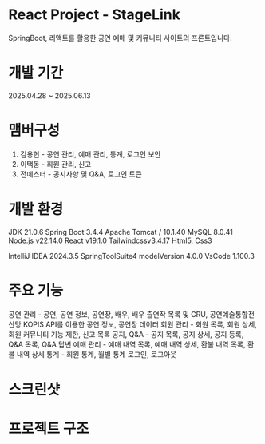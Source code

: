 # React Project - StageLink
SpringBoot, 리액트를 활용한 공연 예매 및 커뮤니티 사이트의 프론트입니다.

# 개발 기간
2025.04.28 ~ 2025.06.13

# 맴버구성
1. 김용현 - 공연 관리, 예매 관리, 통계, 로그인 보안
2. 이택동 - 회원 관리, 신고
3. 전에스더 - 공지사항 및 Q&A, 로그인 토큰

# 개발 환경
JDK 21.0.6
Spring Boot 3.4.4
Apache Tomcat / 10.1.40
MySQL 8.0.41
Node.js v22.14.0
React v19.1.0
Tailwindcssv3.4.17
Html5, Css3

IntelliJ IDEA 2024.3.5
SpringToolSuite4 modelVersion 4.0.0
VsCode 1.100.3

# 주요 기능
공연 관리 - 공연, 공연 정보, 공연장, 배우, 배우 출연작 목록 및 CRU, 공연예술통합전산망 KOPIS API를 이용한 공연 정보, 공연장 데이터 
회원 관리 - 회원 목록, 회원 상세, 회원 커뮤니티 기능 제한, 신고 목록
공지, Q&A - 공지 목록, 공지 상세, 공지 등록, Q&A 목록, Q&A 답변 
예매 관리 - 예매 내역 목록, 예매 내역 상세, 환불 내역 목록, 환불 내역 상세
통계 - 회원 통계, 월별 통계
로그인, 로그아웃

# 스크린샷

# 프로젝트 구조
